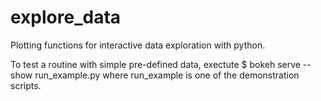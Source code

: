 # explore_data
Plotting functions for interactive data exploration with python.

To test a routine with simple pre-defined data, exectute $ bokeh serve --show run_example.py
where run_example is one of the demonstration scripts.
